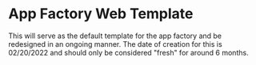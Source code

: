 # App Factory Web Template

This will serve as the default template for the app factory and be redesigned in an ongoing manner. The date of creation for this is 02/20/2022 and should only be considered "fresh" for around 6 months.
